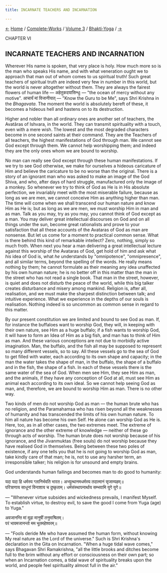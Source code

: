 ```yaml
---
title: INCARNATE TEACHERS AND INCARNATION

---
```

<div>

[←](qualifications_of_the_aspirant_and_teacher.htm)
[Home](../../../index.htm) / [Complete-Works](../../complete_works.htm)
/ [Volume 3](../volume_3_contents.htm)
/ [Bhakti-Yoga](bhakti-yoga_contents.htm)
/ [→](the_mantra_om_word_and_wisdom.htm)

  

CHAPTER VI

## INCARNATE TEACHERS AND INCARNATION

Wherever His name is spoken, that very place is holy. How much more so
is the man who speaks His name, and with what veneration ought we to
approach that man out of whom comes to us spiritual truth! Such great
teachers of spiritual truth are indeed very few in number in this world,
but the world is never altogether without them. They are always the
fairest flowers of human life — अहेतुकदयासिन्धुः — "the ocean of mercy
without any motive". आचार्यं मां विजानीयात् — "Know the Guru to be Me",
says Shri Krishna in the *Bhagavata*. The moment the world is absolutely
bereft of these, it becomes a hideous hell and hastens on to its
destruction.

Higher and nobler than all ordinary ones are another set of teachers,
the Avatâras of Ishvara, in the world. They can transmit spirituality
with a touch, even with a mere wish. The lowest and the most degraded
characters become in one second saints at their command. They are the
Teachers of all teachers, the highest manifestations of God through man.
We cannot see God except through them. We cannot help worshipping them;
and indeed they are the only ones whom we are bound to worship.

No man can really see God except through these human manifestations. If
we try to see God otherwise, we make for ourselves a hideous caricature
of Him and believe the caricature to be no worse than the original.
There is a story of an ignorant man who was asked to make an image of
the God Shiva, and who, after days of hard struggle, manufactured only
the image of a monkey. So whenever we try to think of God as He is in
His absolute perfection, we invariably meet with the most miserable
failure, because as long as we are men, we cannot conceive Him as
anything higher than man. The time will come when we shall transcend our
human nature and know Him as He is; but as long as we are men, we must
worship Him in man and as man. Talk as you may, try as you may, you
cannot think of God except as a man. You may deliver great intellectual
discourses on God and on all things under the sun, become great
rationalists and prove to your satisfaction that all these accounts of
the Avataras of God as man are nonsense. But let us come for a moment to
practical common sense. What is there behind this kind of remarkable
intellect? Zero, nothing, simply so much froth. When next you hear a man
delivering a great intellectual lecture against this worship of the
Avataras of God, get hold of him and ask what *his* idea of God is, what
*he* understands by "omnipotence", "omnipresence", and all similar
terms, beyond the spelling of the words. He really means nothing by
them; he cannot formulate as their meaning any idea unaffected by his
own human nature; he is no better off in this matter than the man in the
street who has not read a single book. That man in the street, however,
is quiet and does not disturb the peace of the world, while this big
talker creates disturbance and misery among mankind. Religion is, after
all, realisation, and we must make the sharpest distinction between
talk; and intuitive experience. What we experience in the depths of our
souls is realisation. Nothing indeed is so uncommon as common sense in
regard to this matter.

By our present constitution we are limited and bound to see God as man.
If, for instance the buffaloes want to worship God, they will, in
keeping with their own nature, see Him as a huge buffalo; if a fish
wants to worship God, it will have to form an Idea of Him as a big fish,
and man has to think of Him as man. And these various conceptions are
not due to morbidly active imagination. Man, the buffalo, and the fish
all may be supposed to represent so many different vessels, so to say.
All these vessels go to the sea of God to get filled with water, each
according to its own shape and capacity; in the man the water takes the
shape of man, in the buffalo, the shape of a buffalo and in the fish,
the shape of a fish. In each of these vessels there is the same water of
the sea of God. When men see Him, they see Him as man, and the animals,
if they have any conception of God at all, must see Him as animal each
according to its own ideal. So we cannot help seeing God as man, and,
therefore, we are bound to worship Him as man. There is no other way.

Two kinds of men do not worship God as man — the human brute who has no
religion, and the Paramahamsa who has risen beyond all the weaknesses of
humanity and has transcended the limits of his own human nature. To him
all nature has become his own Self. He alone can worship God as He is.
Here, too, as in all other cases, the two extremes meet. The extreme of
ignorance and the other extreme of knowledge — neither of these go
through acts of worship. The human brute does not worship because of his
ignorance, and the Jivanmuktas (free souls) do not worship because they
have realised God in themselves. Being between these two poles of
existence, if any one tells you that he is not going to worship God as
man, take kindly care of that man; he is, not to use any harsher term,
an irresponsible talker; his religion is for unsound and empty brains.

God understands human failings and becomes man to do good to humanity:

यदा यदा हि धर्मस्य ग्लानिर्भवति भारत। अभ्युत्थानमधर्मस्य तदात्मानं
सृजाम्यहम्॥  
परित्राणाय साधूनां विनाशाय च दुष्कृताम्। धर्मसंस्थापनार्थाय सम्भवामि
युगे युगे॥

— "Whenever virtue subsides and wickedness prevails, I manifest Myself.
To establish virtue, to destroy evil, to save the good I come from Yuga
(age) to Yuga."

अवजानन्ति मां मूढा मानुषीं तनुमाश्रितम्।  
परं भावमजानन्तो मम भूतमहेश्वरम्॥

— "Fools deride Me who have assumed the human form, without knowing My
real nature as the Lord of the universe." Such is Shri Krishna's
declaration in the Gita on Incarnation. "When a huge tidal wave comes,"
says Bhagavan Shri Ramakrishna, "all the little brooks and ditches
become full to the brim without any effort or consciousness on their own
part; so when an Incarnation comes, a tidal wave of spirituality breaks
upon the world, and people feel spirituality almost full in the air."

</div>
